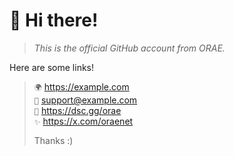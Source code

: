 # 👋 Hi there!
> *This is the official GitHub account from ORAE.*

Here are some links!
> `🌍` https://example.com<br>
> `📨` [support@example.com](mailto:support@example.com)<br>
> `💬` https://dsc.gg/orae<br>
> `✨` https://x.com/oraenet<br>
>
> Thanks :)
